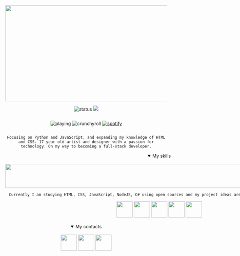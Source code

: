 <div align="center" class="welcome" style="display: flex; flex-flow: column wrap;">
  <img src="https://i.postimg.cc/MpzVGwkh/welcome.png" width="960" height="300"/>

  <img src="https://api.statusbadges.me/badge/status/345556922440876032?simple=true" alt="status"> ![](https://komarev.com/ghpvc/?username=yowori&color=c8bea9)

  <img src="https://api.statusbadges.me/badge/playing/345556922440876032" alt="playing"> <img src="https://api.statusbadges.me/badge/crunchyroll/345556922440876032" alt="crunchyroll"> <a href="https://api.statusbadges.me/openspotify/345556922440876032" target="_blank" rel="noopener"><img src="https://api.statusbadges.me/badge/spotify/345556922440876032" alt="spotify"></a>

```Focusing on Python and JavaScript, and expanding my knowledge of HTML and CSS. 17 year old artist and designer with a passion for technology. On my way to becoming a full-stack developer.```
</div>
<div align="center" class="skills" style="display: flex; flex-flow: column wrap">
  <details open>
	<summary>My skills</summary><br>
  <img src="https://i.postimg.cc/0yZmM4Pr/myskills.png" width="960" height="75"/>
    
  ```Currently I am studying HTML, CSS, JavaScript, NodeJS, C# using open sources and my project ideas are to simplify my daily routine.```
  
  <img src="https://i.postimg.cc/nh6xkFHW/html.png" width="50" height="50"/>
  <img src="https://i.postimg.cc/k4Cd0TRF/css.png" width="50" height="50"/>
  <img src="https://i.postimg.cc/Wzbc3tnd/js.png" width="50" height="50"/> <img src="https://i.postimg.cc/J06VBm6P/nodejs.png" width="50" height="50"/> <img src="https://i.postimg.cc/QxCrZ9CP/csharp.png" width="50" height="50"/>
  <br><br>
</div>

<div align="center" class="contacts" style="display: flex; flex-flow: column wrap">
  <details open>
	<summary>My contacts</summary><br>
  <a href="https://t.me/yowori"><img src="https://i.postimg.cc/NMBWJLZd/tg.png" width="50" height="50"/></a>
  <a href="https://discord.gg/mSYpGPj5Nf"><img src="https://i.postimg.cc/J0dvzx0F/discord.png" width="50" height="50"/></a>
  <a href="https://steamcommunity.com/id/yowori"><img src="https://i.postimg.cc/3JVzMtP4/steam.png" width="50" height="50"/></a>
</div>


